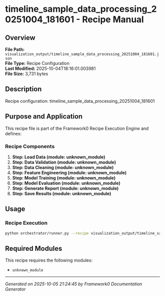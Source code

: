 # timeline_sample_data_processing_20251004_181601 - Recipe Manual

## Overview
**File Path:** `visualization_output/timeline_sample_data_processing_20251004_181601.json`  
**File Type:** Recipe Configuration  
**Last Modified:** 2025-10-04T18:16:01.003981  
**File Size:** 3,731 bytes  

## Description
Recipe configuration: timeline_sample_data_processing_20251004_181601

## Purpose and Application
This recipe file is part of the Framework0 Recipe Execution Engine and defines:

### Recipe Components
1. **Step: Load Data (module: unknown_module)**
2. **Step: Data Validation (module: unknown_module)**
3. **Step: Data Cleaning (module: unknown_module)**
4. **Step: Feature Engineering (module: unknown_module)**
5. **Step: Model Training (module: unknown_module)**
6. **Step: Model Evaluation (module: unknown_module)**
7. **Step: Generate Report (module: unknown_module)**
8. **Step: Save Results (module: unknown_module)**

## Usage

### Recipe Execution
```bash
python orchestrator/runner.py --recipe visualization_output/timeline_sample_data_processing_20251004_181601.json
```


## Required Modules

This recipe requires the following modules:

- `unknown_module`


---
*Generated on 2025-10-05 21:24:45 by Framework0 Documentation Generator*
